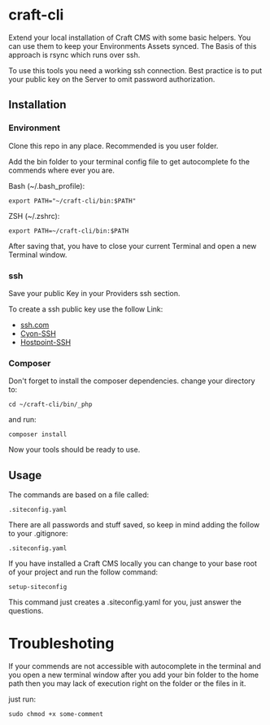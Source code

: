 # craft-cli
Extend your local installation of Craft CMS with some basic helpers.
You can use them to keep your Environments Assets synced.
The Basis of this approach is rsync which runs over ssh. 

To use this tools you need a working ssh connection. Best practice is to put
your public key on the Server to omit password authorization.

## Installation

### Environment
Clone this repo in any place. Recommended is you user folder. 

Add the bin folder to your terminal config file to get 
autocomplete fo the commends where ever you are.

Bash (~/.bash_profile):
```
export PATH="~/craft-cli/bin:$PATH"
```

ZSH (~/.zshrc): 
```
export PATH=~/craft-cli/bin:$PATH
```

After saving that, you have to close your current Terminal
and open a new Terminal window.

### ssh
Save your public Key in your Providers ssh section.

To create a ssh public key use the follow Link: 
* [ssh.com](https://www.ssh.com/ssh/keygen/)
* [Cyon-SSH](https://www.cyon.ch/support/a/ssh-key-erstellen) 
* [Hostpoint-SSH](https://support.hostpoint.ch/de/produkte/webhosting/haeufig-gestellte-fragen/wie-kann-ich-ssh-einrichten-und-verwenden)

### Composer
Don't forget to install the composer dependencies.
change your directory to: 
```
cd ~/craft-cli/bin/_php
``` 
and run:
```
composer install
``` 

Now your tools should be ready to use.

## Usage
The commands are based on a file called: 
```
.siteconfig.yaml
```

There are all passwords and stuff saved, 
so keep in mind adding the follow to your .gitignore:
```gitignore
.siteconfig.yaml
```

If you have installed a Craft CMS locally you can change to 
your base root of your project and run the follow command:
```
setup-siteconfig
```
This command just creates a .siteconfig.yaml for you, just answer the questions.

# Troubleshoting
If your commends are not accessible with autocomplete in the terminal
and you open a new terminal window after you add your bin folder to the home path
then you may lack of execution right on the folder or the files in it.

just run:
```
sudo chmod +x some-comment
```
